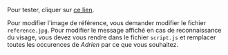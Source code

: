 Pour tester, cliquer sur [ce lien](https://adriendeval.github.io/face-login/).

Pour modifier l'image de référence, vous demander modifier le fichier `reference.jpg`.
Pour modifier le message affiché en cas de reconnaissance du visage, vous devez vous rendre dans le fichier `script.js` et remplacer toutes les occurences de *Adrien* par ce que vous souhaitez.

